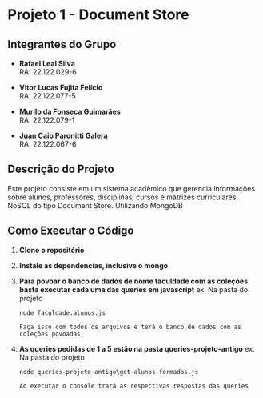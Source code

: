 # Projeto 1 - Document Store

## Integrantes do Grupo

- **Rafael Leal Silva**  
  RA: 22.122.029-6

- **Vitor Lucas Fujita Felício**  
  RA: 22.122.077-5

- **Murilo da Fonseca Guimarães**  
  RA: 22.122.079-1

- **Juan Caio Paronitti Galera**  
  RA: 22.122.067-6

## Descrição do Projeto

Este projeto consiste em um sistema acadêmico que gerencia informações sobre alunos, professores, disciplinas, cursos e matrizes curriculares.
NoSQL do tipo Document Store.
Utilizando MongoDB

## Como Executar o Código

1. **Clone o repositório**

2. **Instale as dependencias, inclusive o mongo**

3. **Para povoar o banco de dados de nome faculdade com as coleções basta executar cada uma das queries em javascript**
    ex.
    Na pasta do projeto
    ``` 
    node faculdade.alunos.js
    
    Faça isso com todos os arquivos e terá o banco de dados com as coleções povoadas

4. **As queries pedidas de 1 a 5 estão na pasta queries-projeto-antigo**
    ex. 
    Na pasta do projeto
    ``` 
    node queries-projeto-antigo\get-alunos-formados.js
    
    Ao executar o console trará as respectivas respostas das queries
